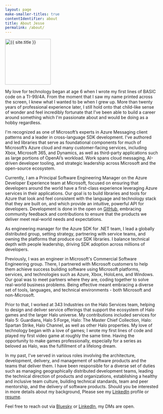 ```yaml
---
layout: page
make-smaller-titles: true
contentIdentifier: about
title: About Jesse
permalink: /about/
---
```

<div class="container-fluid {{ page.contentIdentifier }}" markdown="block">
  <div class="gravatar">
    <img src="{{ site.title_image }}" class="img-circle about-image" height="150" width="150" alt="{{ site.title }}" />
  </div>

My love for technology began at age 6 when I wrote my first lines of BASIC code on a TI-99/4A. From the moment that I saw my name printed across the screen, I knew what I wanted to be  when I grew up. More than twenty years of professional experience later, I still hold onto that child-like sense of wonder and feel incredibly fortunate that I've been able to build a career around something which I'm passionate about and would be doing as a hobby regardless.

I'm recognized as one of Microsoft’s experts in Azure Messaging client patterns and a leader in cross-language SDK development. I've authored and led libraries that serve as foundational components for much of Microsoft’s Azure cloud and many customer-facing services, including Xbox, Microsoft 365, and Dynamics, as well as third-party applications such as large portions of OpenAI’s workload. Work spans cloud messaging, AI-driven developer tooling, and strategic leadership across Microsoft and the open-source ecosystem.

Currently, I am a Principal Software Engineering Manager on the Azure Developer Experience team at Microsoft, focused on ensuring that developers around the world have a first-class experience leveraging Azure services in their applications. Our goal is to build libraries and tools for Azure that look and feel consistent with the language and technology stack that they are built on, and which provide an intuitive, powerful API for developers. Development is done in the open on [GitHub](https://github.com/Azure/azure-sdk-for-net), embracing community feedback and contributions to ensure that the products we deliver meet real-world needs and expectations.  

As engineering manager for the Azure SDK for .NET team, I lead a globally distributed group, setting strategy, partnering with service teams, and owning the platforms that produce our SDK libraries. I balance technical depth with people leadership, driving SDK adoption across millions of developers.

Previously, I was an engineer in Microsoft's Commercial Software Engineering group.  There, I partnered with Microsoft customers to help them achieve success building software using Microsoft platforms, services, and technologies such as Azure, Xbox, HoloLens, and Windows.  Our goal was to meet partners where they are, coding together to solve real-world business problems.  Being effective meant embracing a diverse set of tools, languages, and technical environments - both Microsoft and non-Microsoft.

Prior to that, I worked at 343 Industries on the Halo Services team, helping to design and deliver service offerings that support the ecosystem of Halo games and the larger Halo universe.  My  contributions included services for Halo 5: Guardians, Halo 5:Forge, Halo: The Master Chief Collection, Halo: Spartan Strike, Halo Channel, as well as other Halo properties.  My love of  technology began with a love of games; I wrote my first lines of code and played my first video game at roughly the same time.  Having the opportunity to  make games professionally,  especially for a series as beloved as Halo, was the fulfillment of a lifelong dream.

In my past, I've served in various roles involving the architecture, development, delivery, and management of software products and the teams that deliver them.  I have been responsible for a diverse set of duties such as managing geographically distributed development teams, leading the technical direction of products and organizations, establishing a healthy and inclusive team culture, building technical standards, team and peer mentorship, and the delivery of software products.  Should you be interested in more details about my background, Please see my [LinkedIn](https://www.linkedin.com/in/jessesquire) profile or [resume](../resume).

Feel free to reach out via [Bluesky](https://bsky.app/profile/omg.squire.wtf) or [LinkedIn](https://www.linkedin.com/in/jessesquire), my DMs are open.
</div>